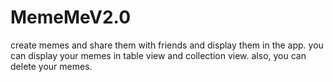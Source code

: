 # MemeMeV2.0
 create memes and share them with friends and display them in the app.
 you can display your memes in table view and collection view. 
 also, you can delete your memes.
